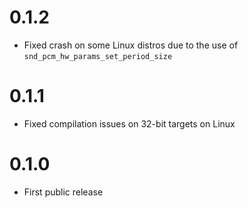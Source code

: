 # 0.1.2

- Fixed crash on some Linux distros due to the use of `snd_pcm_hw_params_set_period_size`

# 0.1.1

- Fixed compilation issues on 32-bit targets on Linux

# 0.1.0

- First public release